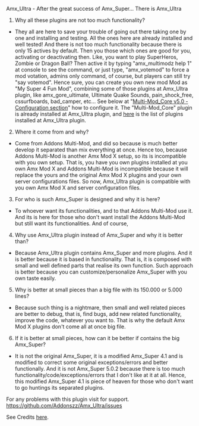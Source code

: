 Amx_Ultra - After the great success of Amx_Super... There is Amx_Ultra


1. Why all these plugins are not too much functionality?
 * They all are here to save your trouble of going out there taking one by one 
and installing and testing. All the ones here are already installed and well tested!
And there is not too much functionality because there is only 15 actives by default. 
Then you those which ones are good for you, activating or deactivating then. 
Like, you want to play SuperHeros, Zombie or Dragon Ball? Then active it 
by typing "amx_multimodz help 1" at console to see the command, or just type, 
"amx_votemod"  to force a mod votation, admins only command, of course, 
but players can still try "say votemod".
Hence sure, you can create you own new mod Mod as "My Super 4 Fun Mod", 
combining some of those plugins at Amx_Ultra plugin, like amx_gore_ultimate, 
Ultimate Quake Sounds, pain_shock_free, cssurfboards, bad_camper, etc... 
See below at "[Multi-Mod_Core v5.0 - Configuration section](https://forums.alliedmods.net/showthread.php?t=270188#Configuration)" 
how to configure it. 
The "Multi-Mod_Core" plugin is already installed at Amx_Ultra plugin, and [here](addons/amxmodx/configs/plugins.ini) 
is the list of plugins installed at Amx_Ultra plugin.


2. Where it come from and why? 
 * Come from Addons Multi-Mod, and did so because is much better develop 
it separated than mix everything at once. Hence too, because Addons Multi-Mod 
is another Amx Mod X setup, so its is incompatible with you own setup. That is, 
you have you own plugins installed at you own Amx Mod X and 
Addons Multi-Mod is incompatible because it will replace the yours and the 
original Amx Mod X plugins and your own server configurations files. 
So now, Amx_Ultra plugin is compatible with you own Amx Mod X and server 
configuration files.


3. For who is such Amx_Super is designed and why it is here?
 * To whoever want its functionalities, and to that Addons Multi-Mod use it. 
And its is here for those who don't want install the Addons Multi-Mod but 
still want its functionalities. And of course,


4. Why use Amx_Ultra plugin instead of Amx_Super and why it is better than?
 * Because Amx_Ultra plugin contains Amx_Super and more plugins. And it is 
better because it is based in functionality. That is, it is composed with small 
and well defined parts that realise its own function. Such approach is better 
because you can customize/personalize Amx_Super with you own taste easily. 


5. Why is better at small pieces than a big file with its 150.000 or 5.000 lines?
 * Because such thing is a nightmare, then small and well related pieces are 
better to debug, that is, find bugs, add new related functionality, improve the 
code, whatever you want to. That is why the default Amx Mod X plugins 
don't come all at once big file.


6. If it is better at small pieces, how can it be better if contains the big Amx_Super?
 * It is not the original Amx_Super, it is a modified Amx_Super 4.1 and is 
modified to correct some original exceptions/errors and better functionally.
And it is not Amx_Super 5.0.2 because there is too much 
functionality/code/exceptions/errors that I don't like at it at all. Hence, 
this modified Amx_Super 4.1 is piece of heaven for those who don't want to 
go huntings its separated plugins.


For any problems with this plugin visit for support.
https://github.com/Addonszz/Amx_Ultra/issues

See Credits [here](Credits.txt).
